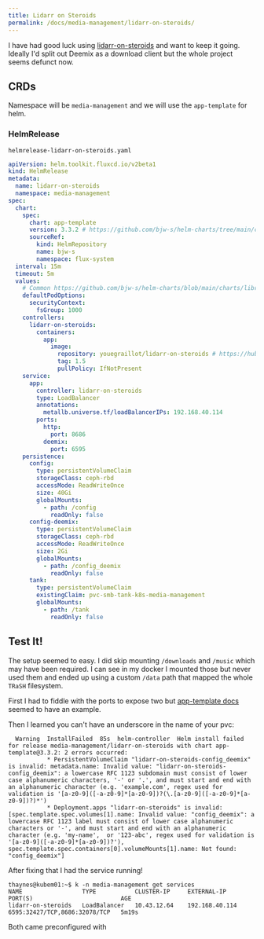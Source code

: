 ```yaml
---
title: Lidarr on Steroids
permalink: /docs/media-management/lidarr-on-steroids/
---
```


I have had good luck using [lidarr-on-steroids](https://github.com/youegraillot/lidarr-on-steroids) and want to keep it going. Ideally I'd split out Deemix as a download client but the whole project seems defunct now.

## CRDs

Namespace will be `media-management` and we will use the `app-template` for helm.

### HelmRelease

`helmrelease-lidarr-on-steroids.yaml`
```yaml
apiVersion: helm.toolkit.fluxcd.io/v2beta1
kind: HelmRelease
metadata:
  name: lidarr-on-steroids
  namespace: media-management
spec:
  chart:
    spec:
      chart: app-template
      version: 3.3.2 # https://github.com/bjw-s/helm-charts/tree/main/charts/other/app-template
      sourceRef:
        kind: HelmRepository
        name: bjw-s
        namespace: flux-system
  interval: 15m
  timeout: 5m
  values:
    # Common https://github.com/bjw-s/helm-charts/blob/main/charts/library/common/values.yaml
    defaultPodOptions:
      securityContext:
        fsGroup: 1000
    controllers:
      lidarr-on-steroids:
        containers:
          app:
            image:
              repository: youegraillot/lidarr-on-steroids # https://hub.docker.com/r/youegraillot/lidarr-on-steroids
              tag: 1.5
              pullPolicy: IfNotPresent
    service:
      app:
        controller: lidarr-on-steroids
        type: LoadBalancer
        annotations:
          metallb.universe.tf/loadBalancerIPs: 192.168.40.114
        ports:
          http:
            port: 8686
          deemix:
            port: 6595
    persistence:
      config:
        type: persistentVolumeClaim
        storageClass: ceph-rbd
        accessMode: ReadWriteOnce
        size: 40Gi
        globalMounts:
          - path: /config
            readOnly: false
      config-deemix:
        type: persistentVolumeClaim
        storageClass: ceph-rbd
        accessMode: ReadWriteOnce
        size: 2Gi
        globalMounts:
          - path: /config_deemix
            readOnly: false
      tank:
        type: persistentVolumeClaim
        existingClaim: pvc-smb-tank-k8s-media-management
        globalMounts:
          - path: /tank
            readOnly: false
```

## Test It!

The setup seemed to easy. I did skip mounting `/downloads` and `/music` which may have been required. I can see in my docker I mounted those but never used them and ended up using a custom `/data` path that mapped the whole `TRaSH` filesystem.

First I had to fiddle with the ports to expose two but [app-template docs](https://bjw-s.github.io/helm-charts/docs/app-template/) seemed to have an example.

Then I learned you can't have an underscore in the name of your pvc:

```
  Warning  InstallFailed  85s  helm-controller  Helm install failed for release media-management/lidarr-on-steroids with chart app-template@3.3.2: 2 errors occurred:
           * PersistentVolumeClaim "lidarr-on-steroids-config_deemix" is invalid: metadata.name: Invalid value: "lidarr-on-steroids-config_deemix": a lowercase RFC 1123 subdomain must consist of lower case alphanumeric characters, '-' or '.', and must start and end with an alphanumeric character (e.g. 'example.com', regex used for validation is '[a-z0-9]([-a-z0-9]*[a-z0-9])?(\.[a-z0-9]([-a-z0-9]*[a-z0-9])?)*')
           * Deployment.apps "lidarr-on-steroids" is invalid: [spec.template.spec.volumes[1].name: Invalid value: "config_deemix": a lowercase RFC 1123 label must consist of lower case alphanumeric characters or '-', and must start and end with an alphanumeric character (e.g. 'my-name',  or '123-abc', regex used for validation is '[a-z0-9]([-a-z0-9]*[a-z0-9])?'), spec.template.spec.containers[0].volumeMounts[1].name: Not found: "config_deemix"]
```

After fixing that I had the service running!

```
thaynes@kubem01:~$ k -n media-management get services
NAME                 TYPE           CLUSTER-IP     EXTERNAL-IP      PORT(S)                         AGE
lidarr-on-steroids   LoadBalancer   10.43.12.64    192.168.40.114   6595:32427/TCP,8686:32078/TCP   5m19s
```

Both came preconfigured with 
